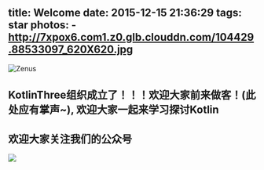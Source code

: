 title: Welcome
date: 2015-12-15 21:36:29
tags: star
photos:
    - http://7xpox6.com1.z0.glb.clouddn.com/104429.88533097_620X620.jpg
---

![Zenus](http://7xpox6.com1.z0.glb.clouddn.com/104429.88533097_620X620.jpg)

<!--more-->

## **KotlinThree组织成立了**！！！欢迎大家前来做客！(此处应有掌声~), 欢迎大家一起来学习探讨Kotlin


## 欢迎大家关注我们的公众号

![](http://7xpox6.com1.z0.glb.clouddn.com/qrcode_for_gh_b2ad0581a6c4_430.jpg?imageView2/2/w/320) 
